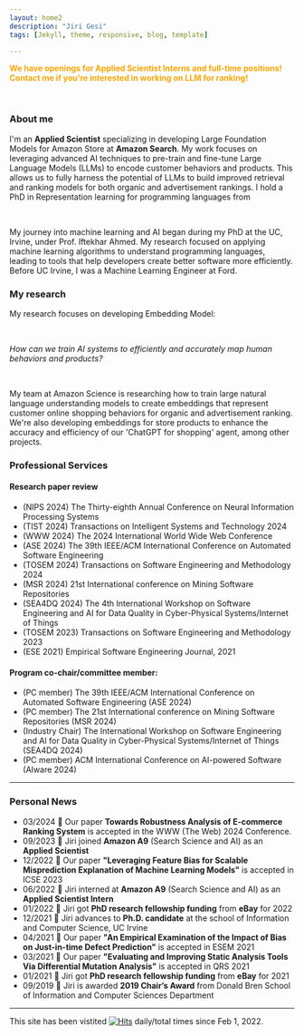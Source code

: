 ```yaml
---
layout: home2
description: "Jiri Gesi"
tags: [Jekyll, theme, responsive, blog, template]

---
```


<span style="color: orange;">**We have openings for Applied Scientist Interns and full-time positions! Contact me if you're interested in working on LLM for ranking!**</span>

<br />

### About me 

I'm an **Applied Scientist** specializing in developing Large Foundation Models for Amazon Store at **Amazon Search**. My work focuses on leveraging advanced AI techniques to pre-train and fine-tune Large Language Models (LLMs) to encode customer behaviors and products. This allows us to fully harness the potential of LLMs to build improved retrieval and ranking models for both organic and advertisement rankings. I hold a PhD in Representation learning for programming languages from 

<br />

My journey into machine learning and AI began during my PhD at the UC, Irvine, under Prof. Iftekhar Ahmed. My research focused on applying machine learning algorithms to understand programming languages, leading to tools that help developers create better software more efficiently. Before UC Irvine, I was a Machine Learning Engineer at Ford.
 


### My research

My research focuses on developing Embedding Model: 

<br />

_How can we train AI systems to efficiently and accurately map human behaviors and products?_

<br />

My team at Amazon Science is researching how to train large natural language understanding models to create embeddings that represent customer online shopping behaviors for organic and advertisement ranking. We're also developing embeddings for store products to enhance the accuracy and efficiency of our 'ChatGPT for shopping' agent, among other projects.


### Professional Services

#### Research paper review

- (NIPS 2024) The Thirty-eighth Annual Conference on Neural Information Processing Systems
- (TIST 2024) Transactions on Intelligent Systems and Technology 2024
- (WWW 2024) The 2024 International World Wide Web Conference
- (ASE 2024) The 39th IEEE/ACM International Conference on Automated Software Engineering
- (TOSEM 2024) Transactions on Software Engineering and Methodology 2024
- (MSR 2024) 21st International conference on Mining Software Repositories 
- (SEA4DQ 2024) The 4th International Workshop on Software Engineering and AI for Data Quality in Cyber-Physical Systems/Internet of Things 
- (TOSEM 2023) Transactions on Software Engineering and Methodology 2023
- (ESE 2021) Empirical Software Engineering Journal, 2021

#### Program co-chair/committee member:
- (PC member) The 39th IEEE/ACM International Conference on Automated Software Engineering (ASE 2024)
- (PC member) The 21st International conference on Mining Software Repositories (MSR 2024)
- (Industry Chair) The International Workshop on Software Engineering and AI for Data Quality in Cyber-Physical Systems/Internet of Things (SEA4DQ 2024)
- (PC member) ACM International Conference on AI-powered Software (AIware 2024) 

---

### Personal News
- 03/2024 📢 Our paper **Towards Robustness Analysis of E-commerce Ranking System** is accepted in the WWW (The Web) 2024 Conference.
- 09/2023 📢 Jiri joined **Amazon A9** (Search Science and AI) as an **Applied Scientist** 
- 12/2022 📢 Our paper **"Leveraging Feature Bias for Scalable Misprediction Explanation of Machine Learning Models"** is accepted in ICSE 2023
- 06/2022 📢 Jiri interned at **Amazon A9** (Search Science and AI) as an **Applied Scientist Intern**  
- 01/2022 📢 Jiri got **PhD research fellowship funding** from **eBay** for 2022
- 12/2021 📢 Jiri advances to **Ph.D. candidate** at the school of Information and Computer Science, UC Irvine
- 04/2021 📢 Our paper **"An Empirical Examination of the Impact of Bias on Just-in-time Defect Prediction"** is accepted in ESEM 2021
- 03/2021 📢 Our paper **"Evaluating and Improving Static Analysis Tools Via Differential Mutation Analysis"** is accepted in QRS 2021
- 01/2021 📢 Jiri got **PhD research fellowship funding** from **eBay** for 2021
- 09/2019 📢 Jiri is awarded **2019 Chair’s Award** from Donald Bren School of Information and Computer Sciences Department

---

This site has been vistited 
[![Hits](https://hits.seeyoufarm.com/api/count/incr/badge.svg?url=https%3A%2F%2Fjirigesi.github.io&count_bg=%2379C83D&title_bg=%23555555&icon=&icon_color=%23E7E7E7&title=&edge_flat=false)](https://hits.seeyoufarm.com)
daily/total times since Feb 1, 2022. 
